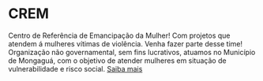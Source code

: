 # CREM


Centro de Referência de Emancipação da Mulher!
Com projetos que atendem á mulheres vítimas de violência.
Venha fazer parte desse time! Organização não governamental, sem fins lucrativos, atuamos no Município de Mongaguá, com o objetivo de atender mulheres em situação de vulnerabilidade e risco social. [Saiba mais](https://centroreferencia.github.io/crem/)

